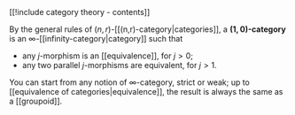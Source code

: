 <div class="rightHandSide toc">
[[!include category theory - contents]]
</div>


By the general rules of $(n,r)$-[[(n,r)-category|categories]], a __$(1,0)$-category__ is an $\infty$-[[infinity-category|category]] such that
*  any $j$-morphism is an [[equivalence]], for $j \gt 0$;
*  any two parallel $j$-morphisms are equivalent, for $j \gt 1$.

You can start from any notion of $\infty$-category, strict or weak; up to [[equivalence of categories|equivalence]], the result is always the same as a [[groupoid]].